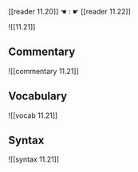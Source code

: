 [[reader 11.20]] ☚ : ☛ [[reader 11.22]]

![[11.21]]

## Commentary

![[commentary 11.21]]

## Vocabulary

![[vocab 11.21]]

## Syntax

![[syntax 11.21]]

